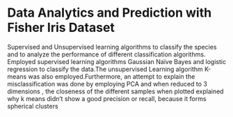 # Data Analytics and Prediction with Fisher Iris Dataset
Supervised and Unsupervised learning algorithms to classify the species and to analyze the performance of different classification algorithms.\
Employed supervised learning algorithms Gaussian Naïve Bayes
and logistic regression to classify the data.The unsupervised
Learning algorithm K-means was also employed.Furthermore,
an attempt to explain the misclassification was done by employing
PCA and when reduced to 3 dimensions , the closeness of the
different samples when plotted explained why k means didn’t show
a good precision or recall, because it forms spherical clusters
